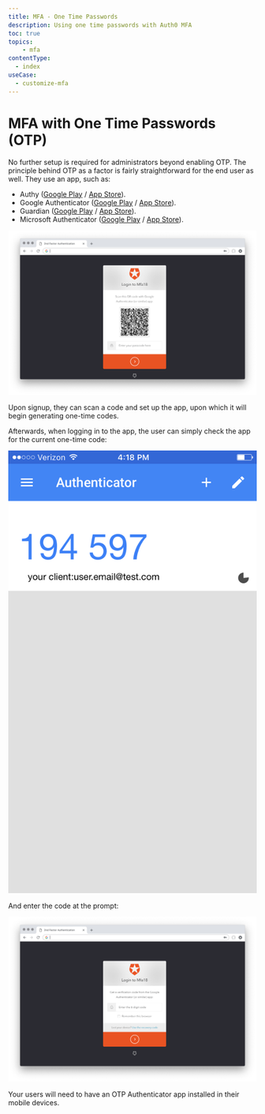```yaml
---
title: MFA - One Time Passwords
description: Using one time passwords with Auth0 MFA
toc: true
topics:
    - mfa
contentType:
  - index
useCase:
  - customize-mfa
---
```

# MFA with One Time Passwords (OTP)

No further setup is required for administrators beyond enabling OTP. The principle behind OTP as a factor is fairly straightforward for the end user as well. They use an app, such as:

* Authy ([Google Play](https://play.google.com/store/apps/details?id=com.authy.authy) / [App Store](https://itunes.apple.com/us/app/authy/id494168017)).
* Google Authenticator ([Google Play](https://play.google.com/store/apps/details?id=com.google.android.apps.authenticator2) / [App Store](https://itunes.apple.com/us/app/google-authenticator/id388497605)).
* Guardian ([Google Play](https://play.google.com/store/apps/details?id=com.auth0.guardian) / [App Store](https://itunes.apple.com/us/app/auth0-guardian/id1093447833)).
* Microsoft Authenticator ([Google Play](https://play.google.com/store/apps/details?id=com.azure.authenticator) / [App Store](https://itunes.apple.com/us/app/microsoft-authenticator/id983156458)).

![MFA OTP Signup](/media/articles/multifactor-authentication/mfa-otp-setup.png)

Upon signup, they can scan a code and set up the app, upon which it will begin generating one-time codes. 

Afterwards, when logging in to the app, the user can simply check the app for the current one-time code:

<div class="phone-mockup"><img src="/media/articles/multifactor-authentication/google-auth-screenshot.png" alt="Google Authenticator OTP"/></div>

And enter the code at the prompt:

![MFA OTP Login](/media/articles/multifactor-authentication/mfa-otp-login.png)

Your users will need to have an OTP Authenticator app installed in their mobile devices.
